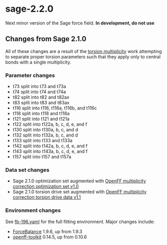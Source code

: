 # sage-2.2.0
Next minor version of the Sage force field. **In development, do not use**

## Changes from Sage 2.1.0
All of these changes are a result of the [torsion multiplicity][tm] work
attempting to separate proper torsion parameters such that they apply only to
central bonds with a single multiplicity.

### Parameter changes
- t73 split into t73 and t73a
- t74 split into t74 and t74a
- t82 split into t82 and t82ax
- t83 split into t83 and t83ax
- t116 split into t116, t116a, t116b, and t116c
- t118 split into t118 and t118a
- t121 split into t121 and t121a
- t122 split into t122a, b, c, d, e, and f
- t130 split into t130a, b, c, and d
- t132 split into t132a, b, c, and d
- t133 split into t133 and t133a
- t142 split into t142a, b, c, d, e, and f
- t143 split into t143a, b, c, d, e, and f
- t157 split into t157 and t157a

### Data set changes
- Sage 2.1.0 optimization set augmented with [OpenFF multiplicity correction
  optimization set v1.0][tm-opt]
- Sage 2.1.0 torsion drive set augmented with [OpenFF multiplicity correction
  torsion drive data v1.1][tm-td]

### Environment changes
See [fb-196.yaml](fb-196.yaml) for the full fitting environment. Major changes
include:
- [ForceBalance][fb] 1.9.6, up from 1.9.3
- [openff-toolkit][offtk] 0.14.5, up from 0.10.6

[tm]: https://openforcefield.atlassian.net/wiki/spaces/FF/pages/2603909164/Torsion+multiplicity
[tm-opt]: https://github.com/openforcefield/qca-dataset-submission/tree/master/submissions/2022-04-29-OpenFF-multiplicity-correction-optimization-set-v1.0
[tm-td]: https://github.com/openforcefield/qca-dataset-submission/tree/master/submissions/2022-04-29-OpenFF-multiplicity-correction-torsion-drive-data
[fb]: https://github.com/leeping/forcebalance
[offtk]: https://github.com/openforcefield/openff-toolkit
